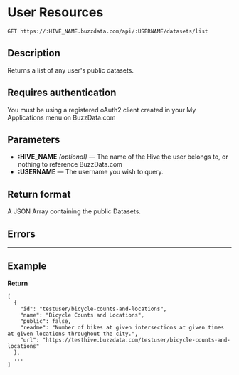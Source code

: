 # User Resources

    GET https://:HIVE_NAME.buzzdata.com/api/:USERNAME/datasets/list

## Description

Returns a list of any user's public datasets.

## Requires authentication

You must be using a registered oAuth2 client created in your My Applications menu on BuzzData.com

## Parameters

- **:HIVE_NAME** _(optional)_ — The name of the Hive the user belongs to, or nothing to reference BuzzData.com
- **:USERNAME** — The username you wish to query.

## Return format

A JSON Array containing the public Datasets. 

## Errors

***

## Example

**Return**

    [
      {
        "id": "testuser/bicycle-counts-and-locations", 
        "name": "Bicycle Counts and Locations", 
        "public": false, 
        "readme": "Number of bikes at given intersections at given times at given locations throughout the city.", 
        "url": "https://testhive.buzzdata.com/testuser/bicycle-counts-and-locations"
      },
      ...
    ]